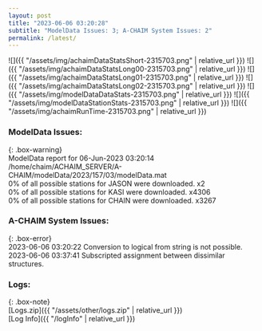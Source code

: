 ```yaml
---
layout: post
title: "2023-06-06 03:20:28"
subtitle: "ModelData Issues: 3; A-CHAIM System Issues: 2"
permalink: /latest/
---
```


![]({{ "/assets/img/achaimDataStatsShort-2315703.png" | relative_url }})
![]({{ "/assets/img/achaimDataStatsLong00-2315703.png" | relative_url }})
![]({{ "/assets/img/achaimDataStatsLong01-2315703.png" | relative_url }})
![]({{ "/assets/img/achaimDataStatsLong02-2315703.png" | relative_url }})
![]({{ "/assets/img/modelDataDataStats-2315703.png" | relative_url }})
![]({{ "/assets/img/modelDataStationStats-2315703.png" | relative_url }})
![]({{ "/assets/img/achaimRunTime-2315703.png" | relative_url }})


### ModelData Issues:  
  
{: .box-warning}  
 ModelData report for 06-Jun-2023 03:20:14   
 /home/chaim/ACHAIM_SERVER/A-CHAIM/modelData/2023/157/03/modelData.mat   
 0% of all possible stations for JASON were downloaded. x2   
 0% of all possible stations for KASI were downloaded. x4306   
 0% of all possible stations for CHAIN were downloaded. x3267   
  
### A-CHAIM System Issues:  
  
{: .box-error}  
2023-06-06 03:20:22 Conversion to logical from string is not possible.  
2023-06-06 03:37:41 Subscripted assignment between dissimilar structures.  

### Logs:  
  
{: .box-note}  
[Logs.zip]({{ "/assets/other/logs.zip" | relative_url }})  
[Log Info]({{ "/logInfo" | relative_url }})  

